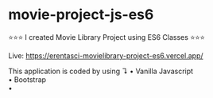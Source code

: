 # movie-project-js-es6

⭐⭐⭐ I created Movie Library Project using ES6 Classes ⭐⭐⭐

Live: https://erentasci-movielibrary-project-es6.vercel.app/ 

This application is coded by using &#8628;
&#8226; Vanilla Javascript <br>
&#8226; Bootstrap <br>
&#8226; 
